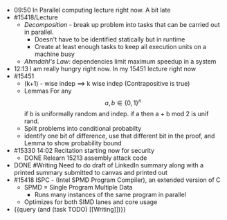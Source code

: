 - 09:50 In Parallel computing lecture right now. A bit late
- #15418/Lecture
	- *Decomposition* - break up problem into tasks that can be carried out in parallel.
		- Doesn't have to be identified statically but in runtime
		- Create at least enough tasks to keep all execution units on a machine busy
	- *Ahmdahl's Law*: dependencies limit maximum speedup in a system
- 12:13 I am really hungry right now. In my 15451 lecture right now
- #15451
	- (k+1) - wise indep $\implies$ k wise indep (Contrapositive is true)
	- Lemmas For any $$ a,b\in \{0,1\}^n$$ if b is uniformally random and indep. if a then a + b mod 2 is unif rand.
	- Split problems into conditional probabilty
	- identify one bit of difference, use that different bit in the proof, and Lemma to show probability bound
- #15330 14:02 Recitation starting now for security
	- DONE Relearn 15213 assembly attack code
- DONE #Writing  Need to do draft of LinkedIn summary along with a printed summary submitted to canvas and printed out
- #15418 ISPC - (Intel SPMD Program Compiler), an extended version of C
	- SPMD = Single Program Multiple Data
		- Runs many instances of the same program in parallel
	- Optimizes for both SIMD lanes and core usage
- {{query (and (task TODO) [[Writing]])}}